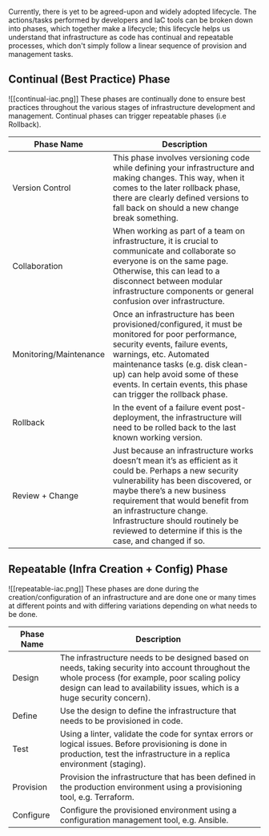 Currently, there is yet to be agreed-upon and widely adopted lifecycle. The actions/tasks performed by developers and IaC tools can be broken down into phases, which together make a lifecycle; this lifecycle helps us understand that infrastructure as code has continual and repeatable processes, which don't simply follow a linear sequence of provision and management tasks.
## Continual (Best Practice) Phase
![[continual-iac.png]]
These phases are continually done to ensure best practices throughout the various stages of infrastructure development and management. Continual phases can trigger repeatable phases (i.e Rollback).

| Phase Name             | Description                                                                                                                                                                                                                                                                                                                                  |
| ---------------------- | -------------------------------------------------------------------------------------------------------------------------------------------------------------------------------------------------------------------------------------------------------------------------------------------------------------------------------------------- |
| Version Control        | This phase involves versioning code while defining your infrastructure and making changes. This way, when it comes to the later rollback phase, there are clearly defined versions to fall back on should a new change break something.                                                                                                      |
| Collaboration          | When working as part of a team on infrastructure, it is crucial to communicate and collaborate so everyone is on the same page. Otherwise, this can lead to a disconnect between modular infrastructure components or general confusion over infrastructure.                                                                                 |
| Monitoring/Maintenance | Once an infrastructure has been provisioned/configured, it must be monitored for poor performance, security events, failure events, warnings, etc. Automated maintenance tasks (e.g. disk clean-up) can help avoid some of these events. In certain events, this phase can trigger the rollback phase.                                       |
| Rollback               | In the event of a failure event post-deployment, the infrastructure will need to be rolled back to the last known working version.                                                                                                                                                                                                           |
| Review + Change        | Just because an infrastructure works doesn’t mean it’s as efficient as it could be. Perhaps a new security vulnerability has been discovered, or maybe there’s a new business requirement that would benefit from an infrastructure change. Infrastructure should routinely be reviewed to determine if this is the case, and changed if so. |
## Repeatable (Infra Creation + Config) Phase
![[repeatable-iac.png]]
These phases are done during the creation/configuration of an infrastructure and are done one or many times at different points and with differing variations depending on what needs to be done.

| Phase Name | Description                                                                                                                                                                                                                    |
| ---------- | ------------------------------------------------------------------------------------------------------------------------------------------------------------------------------------------------------------------------------ |
| Design     | The infrastructure needs to be designed based on needs, taking security into account throughout the whole process (for example, poor scaling policy design can lead to availability issues, which is a huge security concern). |
| Define     | Use the design to define the infrastructure that needs to be provisioned in code.                                                                                                                                              |
| Test       | Using a linter, validate the code for syntax errors or logical issues. Before provisioning is done in production, test the infrastructure in a replica environment (staging).                                                  |
| Provision  | Provision the infrastructure that has been defined in the production environment using a provisioning tool, e.g. Terraform.                                                                                                    |
| Configure  | Configure the provisioned environment using a configuration management tool, e.g. Ansible.                                                                                                                                     |